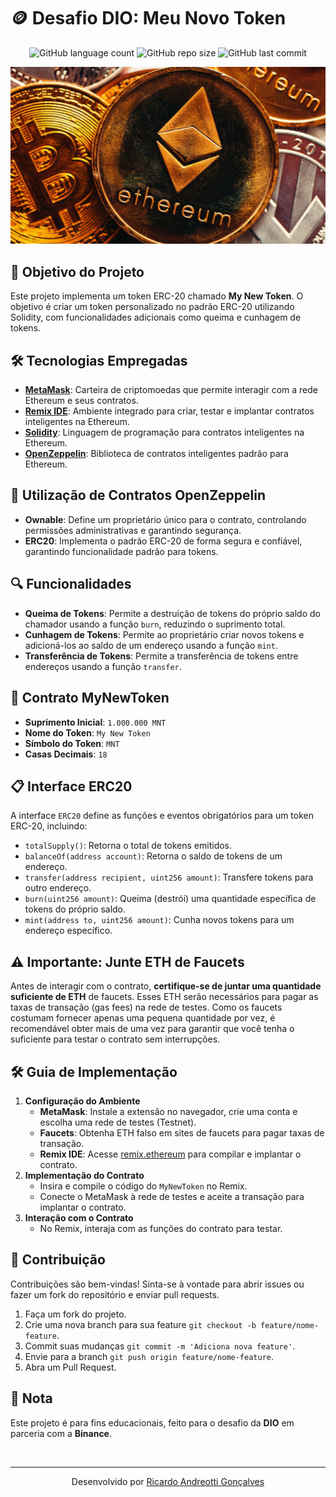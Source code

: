 <!-- Projeto Finalizado -->
# 🪙 Desafio DIO: Meu Novo Token

<p align="center">
  <!-- Contador de linguagens do GitHub -->
  <img alt="GitHub language count" src="https://img.shields.io/github/languages/count/devAndreotti/dio-mnt-cryptocurrency?color=FFF&labelColor=993d0a&style=flat-square">
  <!-- Tamanho do repositório no GitHub -->
  <img alt="GitHub repo size" src="https://img.shields.io/github/repo-size/devAndreotti/dio-mnt-cryptocurrency?color=FFF&labelColor=993d0a&style=flat-square">
  <!-- Último commit no GitHub -->
  <img alt="GitHub last commit" src="https://img.shields.io/github/last-commit/devAndreotti/dio-mnt-cryptocurrency?color=FFF&labelColor=993d0a&style=flat-square">
</p>

<div align="center">
  <img src="Thumb.webp" alt="Ethereum Banner"/>
</div>

## 🎯 Objetivo do Projeto
Este projeto implementa um token ERC-20 chamado **My New Token**. O objetivo é criar um token personalizado no padrão ERC-20 utilizando Solidity, com funcionalidades adicionais como queima e cunhagem de tokens.

## 🛠 Tecnologias Empregadas
- **[MetaMask](https://metamask.io/)**: Carteira de criptomoedas que permite interagir com a rede Ethereum e seus contratos.
- **[Remix IDE](https://remix.ethereum.org/)**: Ambiente integrado para criar, testar e implantar contratos inteligentes na Ethereum.
- **[Solidity](https://soliditylang.org/)**: Linguagem de programação para contratos inteligentes na Ethereum.
- **[OpenZeppelin](https://openzeppelin.com/)**: Biblioteca de contratos inteligentes padrão para Ethereum.

## 🔧 Utilização de Contratos OpenZeppelin
- **Ownable**: Define um proprietário único para o contrato, controlando permissões administrativas e garantindo segurança.
- **ERC20**: Implementa o padrão ERC-20 de forma segura e confiável, garantindo funcionalidade padrão para tokens.

## 🔍 Funcionalidades
- **Queima de Tokens**: Permite a destruição de tokens do próprio saldo do chamador usando a função `burn`, reduzindo o suprimento total.
- **Cunhagem de Tokens**: Permite ao proprietário criar novos tokens e adicioná-los ao saldo de um endereço usando a função `mint`.
- **Transferência de Tokens**: Permite a transferência de tokens entre endereços usando a função `transfer`.

## 📜 Contrato MyNewToken
- **Suprimento Inicial**: `1.000.000 MNT`
- **Nome do Token**: `My New Token`
- **Símbolo do Token**: `MNT`
- **Casas Decimais**: `18`

## 📋 Interface ERC20
A interface `ERC20` define as funções e eventos obrigatórios para um token ERC-20, incluindo:
- `totalSupply()`: Retorna o total de tokens emitidos.
- `balanceOf(address account)`: Retorna o saldo de tokens de um endereço.
- `transfer(address recipient, uint256 amount)`: Transfere tokens para outro endereço.
- `burn(uint256 amount)`: Queima (destrói) uma quantidade específica de tokens do próprio saldo.
- `mint(address to, uint256 amount)`: Cunha novos tokens para um endereço específico.

## ⚠️ Importante: Junte ETH de Faucets
Antes de interagir com o contrato, **certifique-se de juntar uma quantidade suficiente de ETH** de faucets. Esses ETH serão necessários para pagar as taxas de transação (gas fees) na rede de testes. Como os faucets costumam fornecer apenas uma pequena quantidade por vez, é recomendável obter mais de uma vez para garantir que você tenha o suficiente para testar o contrato sem interrupções.
  
## 🛠 Guia de Implementação
1. **Configuração do Ambiente**
   - **MetaMask**: Instale a extensão no navegador, crie uma conta e escolha uma rede de testes (Testnet).
   - **Faucets**: Obtenha ETH falso em sites de faucets para pagar taxas de transação.
   - **Remix IDE**: Acesse [remix.ethereum](https://remix.ethereum.org) para compilar e implantar o contrato.
2. **Implementação do Contrato**
   - Insira e compile o código do `MyNewToken` no Remix.
   - Conecte o MetaMask à rede de testes e aceite a transação para implantar o contrato.
3. **Interação com o Contrato**
   - No Remix, interaja com as funções do contrato para testar.

## 💪 Contribuição
Contribuições são bem-vindas! Sinta-se à vontade para abrir issues ou fazer um fork do repositório e enviar pull requests.
1. Faça um fork do projeto.
2. Crie uma nova branch para sua feature `git checkout -b feature/nome-feature`.
3. Commit suas mudanças `git commit -m 'Adiciona nova feature'`.
4. Envie para a branch `git push origin feature/nome-feature`.
5. Abra um Pull Request.

## 📝 Nota
Este projeto é para fins educacionais, feito para o desafio da **DIO** em parceria com a **Binance**.

<br>

---
<p align="center"> Desenvolvido por <a href="https://github.com/devAndreotti">Ricardo Andreotti Gonçalves</a> </p>
